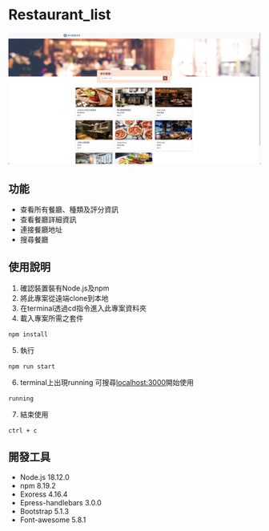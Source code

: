 # Restaurant_list
![](./public/image/screenshot.png)
## 功能
- 查看所有餐廳、種類及評分資訊
- 查看餐廳詳細資訊
- 連接餐廳地址
- 搜尋餐廳
## 使用說明
1. 確認裝置裝有Node.js及npm
2. 將此專案從遠端clone到本地
3. 在terminal透過cd指令進入此專案資料夾
4. 載入專案所需之套件
```
npm install
```   
5. 執行
```
npm run start
```
6. terminal上出現running 可搜尋[localhost:3000](http://localhost:3000/)開始使用
```
running
```
7. 結束使用
```
ctrl + c
```
## 開發工具
- Node.js 18.12.0
- npm 8.19.2
- Exoress 4.16.4
- Epress-handlebars 3.0.0
- Bootstrap 5.1.3
- Font-awesome 5.8.1
